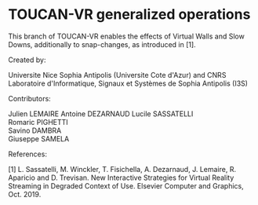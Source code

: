 # TOUCAN-VR generalized operations


This branch of TOUCAN-VR enables the effects of Virtual Walls and Slow Downs, additionally to snap-changes, as introduced in [1].

Created by:

Universite Nice Sophia Antipolis (Universite Cote d'Azur) and CNRS  
Laboratoire d'Informatique, Signaux et Systèmes de Sophia Antipolis (I3S)

Contributors:

Julien LEMAIRE
Antoine DEZARNAUD
Lucile SASSATELLI  
Romaric PIGHETTI  
Savino DAMBRA  
Giuseppe SAMELA  

References:

[1] L. Sassatelli, M. Winckler, T. Fisichella, A. Dezarnaud, J. Lemaire, R. Aparicio and D. Trevisan. New Interactive Strategies for Virtual Reality Streaming in Degraded Context of Use. Elsevier Computer and Graphics, Oct. 2019.
